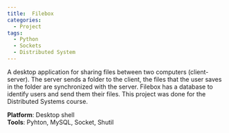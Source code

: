 ```yaml
---
title:  Filebox
categories: 
  - Project
tags: 
  - Python
  - Sockets
  - Distributed System
---
```

A desktop application for sharing files between two computers (client-server). The server sends a folder to the client, the files that the user saves in the folder are synchronized with the server. Filebox has a database to identify users and send them their files. This project was done for the Distributed Systems course.

**Platform**: Desktop shell<br>
**Tools**: Pyhton, MySQL, Socket, Shutil